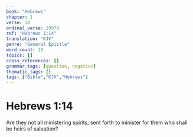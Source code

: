 ```yaml
---
book: "Hebrews"
chapter: 1
verse: 14
ordinal_verse: 29978
ref: "Hebrews 1:14"
translation: "KJV"
genre: "General Epistle"
word_count: 18
topics: []
cross_references: []
grammar_tags: [question, negation]
thematic_tags: []
tags: ["Bible","KJV","Hebrews"]
---
```


# Hebrews 1:14

Are they not all ministering spirits, sent forth to minister for them who shall be heirs of salvation?
